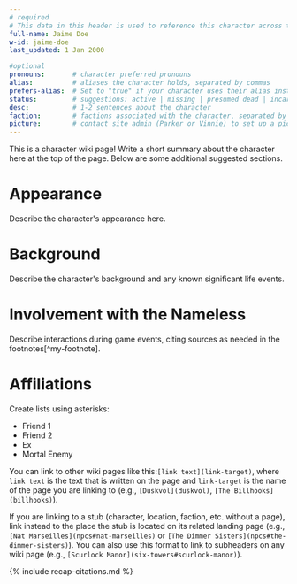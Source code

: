 ```yaml
---
# required
# This data in this header is used to reference this character across the entire website. 
full-name: Jaime Doe
w-id: jaime-doe
last_updated: 1 Jan 2000

#optional
pronouns:       # character preferred pronouns
alias:          # aliases the character holds, separated by commas
prefers-alias:  # Set to "true" if your character uses their alias instead of their name; otherwise, leave blank.
status:         # suggestions: active | missing | presumed dead | incarcerated | dead
desc:           # 1-2 sentences about the character
faction:        # factions associated with the character, separated by commas
picture:        # contact site admin (Parker or Vinnie) to set up a picture.
---
```


This is a character wiki page! Write a short summary about the character here at the top of the page. Below are some additional suggested sections.

# Appearance
Describe the character's appearance here.

# Background
Describe the character's background and any known significant life events.

# Involvement with the Nameless
Describe interactions during game events, citing sources as needed in the footnotes[^my-footnote].

# Affiliations
Create lists using asterisks:

* Friend 1
* Friend 2
* Ex
* Mortal Enemy


You can link to other wiki pages like this:`[link text](link-target)`, where `link text` is the text that is written on the page and `link-target` is the name of the page you are linking to (e.g., `[Duskvol](duskvol)`, `[The Billhooks](billhooks)`).

If you are linking to a stub (character, location, faction, etc. without a page), link instead to the place the stub is located on its related landing page (e.g., `[Nat Marseilles](npcs#nat-marseilles)` or `[The Dimmer Sisters](npcs#the-dimmer-sisters)`). You can also use this format to link to subheaders on any wiki page (e.g., `[Scurlock Manor](six-towers#scurlock-manor)`).

<!-- Include default citations -->
{% include recap-citations.md %}
<!-- Additional citations -->
[^example-citation]: *Name of source.* <http://link-to-source>
